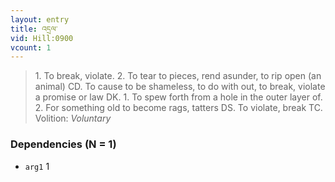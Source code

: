 ```yaml
---
layout: entry
title: འདྲལ་
vid: Hill:0900
vcount: 1
---
```

> 1\. To break, violate\. 2\. To tear to pieces, rend asunder, to rip open (an animal) CD\. To cause to be shameless, to do with out, to break, violate a promise or law DK\. 1\. To spew forth from a hole in the outer layer of\. 2\. For something old to become rags, tatters DS\. To violate, break TC\.
> Volition: _Voluntary_


### Dependencies (N = 1)
* `arg1` 1
